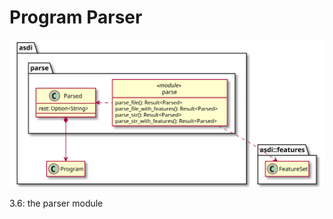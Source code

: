 # Program Parser

![parse module](parse.svg)

<div class="figure caption">3.6: the parser module</div>
